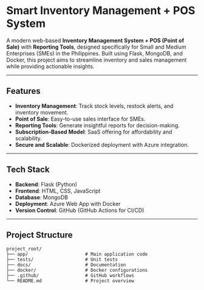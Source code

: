 # Smart Inventory Management + POS System

A modern web-based **Inventory Management System + POS (Point of Sale)** with **Reporting Tools**, designed specifically for Small and Medium Enterprises (SMEs) in the Philippines. Built using Flask, MongoDB, and Docker, this project aims to streamline inventory and sales management while providing actionable insights.

---

## Features
- **Inventory Management**: Track stock levels, restock alerts, and inventory movement.
- **Point of Sale**: Easy-to-use sales interface for SMEs.
- **Reporting Tools**: Generate insightful reports for decision-making.
- **Subscription-Based Model**: SaaS offering for affordability and scalability.
- **Secure and Scalable**: Dockerized deployment with Azure integration.

---

## Tech Stack
- **Backend**: Flask (Python)
- **Frontend**: HTML, CSS, JavaScript
- **Database**: MongoDB
- **Deployment**: Azure Web App with Docker
- **Version Control**: GitHub (GitHub Actions for CI/CD)

---

## Project Structure
```plaintext
project_root/
├── app/                     # Main application code
├── tests/                   # Unit tests
├── docs/                    # Documentation
├── docker/                  # Docker configurations
├── .github/                 # GitHub workflows
└── README.md                # Project overview
